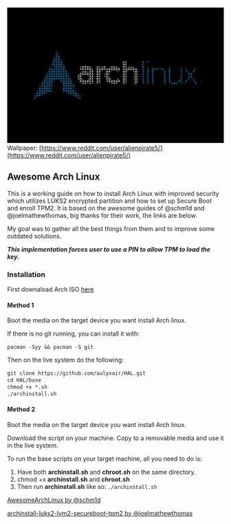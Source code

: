 ![Arch Linux Secure AF](./archLinux.png)
Wallpaper: [https://www.reddit.com/user/alienpirate5/](https://www.reddit.com/user/alienpirate5/)
## Awesome Arch Linux

This is a working guide on how to install Arch Linux with improved security which utilizes 
LUKS2 encrypted partition and how to set up Secure Boot and enroll TPM2. 
It is based on the awesome guides of @schm1d and @joelmathewthomas, 
big thanks for their work, the links are below.

My goal was to gather all the best things from them and to improve some outdated solutions.

***This implementation forces user to use a PIN to allow TPM to load the key.*** 


### Installation
First downaload Arch ISO [here](https://archlinux.org/download/)

#### Method 1
Boot the media on the target device you want install Arch linux.

If there is no git running, you can install it with:

    pacman -Syy && pacman -S git

Then on the live system do the following:

    git clone https://github.com/aulyxair/HAL.git
    cd HAL/base
    chmod +x *.sh
    ./archinstall.sh

#### Method 2
Boot the media on the target device you want install Arch linux.

Download the script on your machine.
Copy to a removable media and use it in the live system.

To run the base scripts on your target machine, all you need to do is:

1. Have both **archinstall.sh** and **chroot.sh** on the same directory.
2. chmod +x **archinstall.sh** and **chroot.sh**
3. Then run **archinstall.sh** like so: `./archinstall.sh`


[AwesomeArchLinux by @schm1d](https://github.com/schm1d/AwesomeArchLinux/)

[archinstall-luks2-lvm2-secureboot-tpm2 by @joelmathewthomas](https://github.com/joelmathewthomas/archinstall-luks2-lvm2-secureboot-tpm2)
